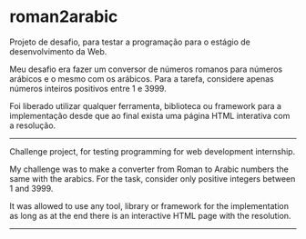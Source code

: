 # roman2arabic

Projeto de desafio, para testar a programação para o estágio de desenvolvimento da Web.

Meu desafio era fazer um conversor de números romanos para números arábicos e o mesmo com os arábicos.
Para a tarefa, considere apenas números inteiros positivos entre 1 e 3999.

Foi liberado utilizar qualquer ferramenta, biblioteca ou framework
para a implementação desde que ao final exista uma página HTML interativa com a resolução. 

---

Challenge project, for testing programming for web development internship.

My challenge was to make a converter from Roman to Arabic numbers the same with the arabics.
For the task, consider only positive integers between 1 and 3999.

It was allowed to use any tool, library or framework
for the implementation as long as at the end there is an interactive HTML page with the resolution. 

---

